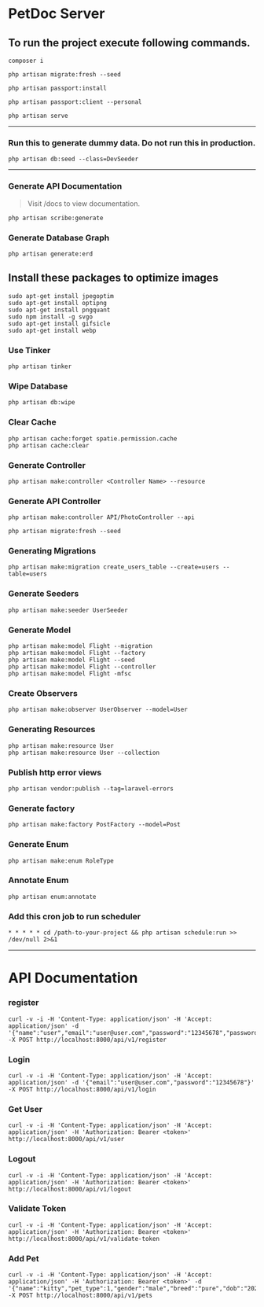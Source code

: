 # PetDoc Server

## To run the project execute following commands.

```
composer i
```

```
php artisan migrate:fresh --seed
```

```
php artisan passport:install
```

```
php artisan passport:client --personal
```

```
php artisan serve
```

---

### Run this to generate dummy data. Do not run this in production.

```
php artisan db:seed --class=DevSeeder
```

---
### Generate API Documentation
> Visit /docs to view documentation.
```
php artisan scribe:generate
```
### Generate Database Graph
```
php artisan generate:erd
```
## Install these packages to optimize images
```
sudo apt-get install jpegoptim
sudo apt-get install optipng
sudo apt-get install pngquant
sudo npm install -g svgo
sudo apt-get install gifsicle
sudo apt-get install webp
```
### Use Tinker
```
php artisan tinker
```

### Wipe Database

```
php artisan db:wipe
```

### Clear Cache

```
php artisan cache:forget spatie.permission.cache
php artisan cache:clear
```

### Generate Controller

```
php artisan make:controller <Controller Name> --resource
```

### Generate API Controller

```
php artisan make:controller API/PhotoController --api
```

```
php artisan migrate:fresh --seed
```

### Generating Migrations

```
php artisan make:migration create_users_table --create=users --table=users
```
### Generate Seeders
```
php artisan make:seeder UserSeeder
```

### Generate Model

```
php artisan make:model Flight --migration
php artisan make:model Flight --factory
php artisan make:model Flight --seed
php artisan make:model Flight --controller
php artisan make:model Flight -mfsc
```

### Create Observers

```
php artisan make:observer UserObserver --model=User
```

### Generating Resources

```
php artisan make:resource User
php artisan make:resource User --collection
```

### Publish http error views

```
php artisan vendor:publish --tag=laravel-errors
```

### Generate factory

```
php artisan make:factory PostFactory --model=Post
```

### Generate Enum

```
php artisan make:enum RoleType
```

### Annotate Enum

```
php artisan enum:annotate
```

### Add this cron job to run scheduler

```
* * * * * cd /path-to-your-project && php artisan schedule:run >> /dev/null 2>&1
```

---

# API Documentation

### register

```
curl -v -i -H 'Content-Type: application/json' -H 'Accept: application/json' -d '{"name":"user","email":"user@user.com","password":"12345678","password_confirmation":"12345678"}' -X POST http://localhost:8000/api/v1/register
```

### Login

```
curl -v -i -H 'Content-Type: application/json' -H 'Accept: application/json' -d '{"email":"user@user.com","password":"12345678"}' -X POST http://localhost:8000/api/v1/login
```

### Get User

```
curl -v -i -H 'Content-Type: application/json' -H 'Accept: application/json' -H 'Authorization: Bearer <token>' http://localhost:8000/api/v1/user
```

### Logout

```
curl -v -i -H 'Content-Type: application/json' -H 'Accept: application/json' -H 'Authorization: Bearer <token>' http://localhost:8000/api/v1/logout
```

### Validate Token

```
curl -v -i -H 'Content-Type: application/json' -H 'Accept: application/json' -H 'Authorization: Bearer <token>' http://localhost:8000/api/v1/validate-token
```
### Add Pet
```
curl -v -i -H 'Content-Type: application/json' -H 'Accept: application/json' -H 'Authorization: Bearer <token>' -d '{"name":"kitty","pet_type":1,"gender":"male","breed":"pure","dob":"2020/01/01","height":10,"weight":10,"color":"brown","blood_group":"A+","notes":"xjyjrjryjrjryjxryxjyrjyjj"}' -X POST http://localhost:8000/api/v1/pets
```
